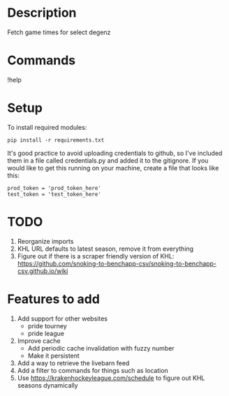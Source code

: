 # Description
Fetch game times for select degenz

# Commands
!help

# Setup

To install required modules: 
```angular2html
pip install -r requirements.txt
```
It's good practice to avoid uploading credentials to github, so I've included
them in a file called credentials.py and added it to the gitignore. If you
would like to get this running on your machine, create a file that looks like
this:

```
prod_token = 'prod_token_here'
test_token = 'test_token_here'
```

# TODO
1. Reorganize imports
2. KHL URL defaults to latest season, remove it from everything
3. Figure out if there is a scraper friendly version of KHL: https://github.com/snoking-to-benchapp-csv/snoking-to-benchapp-csv.github.io/wiki

# Features to add
1. Add support for other websites
	- pride tourney
	- pride league
2. Improve cache
	- Add periodic cache invalidation with fuzzy number
	- Make it persistent
5. Add a way to retrieve the livebarn feed
6. Add a filter to commands for things such as location
7. Use https://krakenhockeyleague.com/schedule to figure out KHL seasons dynamically